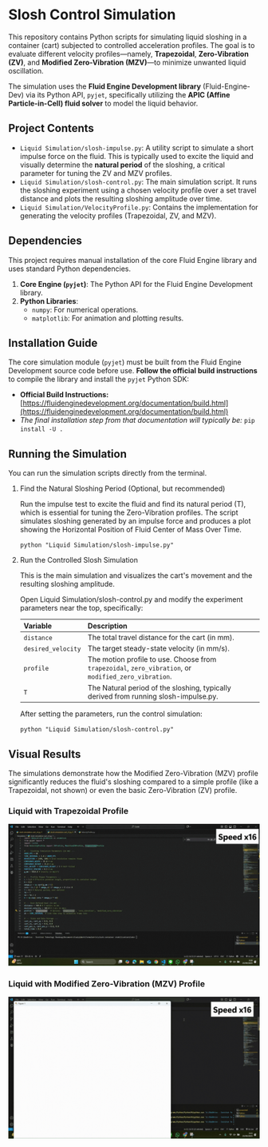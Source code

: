 # Slosh Control Simulation

This repository contains Python scripts for simulating liquid sloshing in a container (cart) subjected to controlled acceleration profiles. The goal is to evaluate different velocity profiles—namely, **Trapezoidal**, **Zero-Vibration (ZV)**, and **Modified Zero-Vibration (MZV)**—to minimize unwanted liquid oscillation.

The simulation uses the **Fluid Engine Development library** (Fluid-Engine-Dev) via its Python API, `pyjet`, specifically utilizing the **APIC (Affine Particle-in-Cell) fluid solver** to model the liquid behavior.

## Project Contents

* `Liquid Simulation/slosh-impulse.py`: A utility script to simulate a short impulse force on the fluid. This is typically used to excite the liquid and visually determine the **natural period** of the sloshing, a critical parameter for tuning the ZV and MZV profiles.
* `Liquid Simulation/slosh-control.py`: The main simulation script. It runs the sloshing experiment using a chosen velocity profile over a set travel distance and plots the resulting sloshing amplitude over time.
* `Liquid Simulation/VelocityProfile.py`: Contains the implementation for generating the velocity profiles (Trapezoidal, ZV, and MZV).

## Dependencies

This project requires manual installation of the core Fluid Engine library and uses standard Python dependencies.

1.  **Core Engine (`pyjet`)**: The Python API for the Fluid Engine Development library.
2.  **Python Libraries**:
    * `numpy`: For numerical operations.
    * `matplotlib`: For animation and plotting results.

## Installation Guide

The core simulation module (`pyjet`) must be built from the Fluid Engine Development source code before use. **Follow the official build instructions** to compile the library and install the `pyjet` Python SDK:
* **Official Build Instructions:** [https://fluidenginedevelopment.org/documentation/build.html](https://fluidenginedevelopment.org/documentation/build.html)
* *The final installation step from that documentation will typically be:* `pip install -U .`

## Running the Simulation

You can run the simulation scripts directly from the terminal.

1. Find the Natural Sloshing Period (Optional, but recommended)
  
    Run the impulse test to excite the fluid and find its natural period (T), which is essential for tuning the Zero-Vibration profiles. The script simulates sloshing generated by an impulse force and produces a plot showing the Horizontal Position of Fluid Center of Mass Over Time.

    ```
    python "Liquid Simulation/slosh-impulse.py"
    ```

2. Run the Controlled Slosh Simulation

    This is the main simulation and visualizes the cart's movement and the resulting sloshing amplitude.

    Open Liquid Simulation/slosh-control.py and modify the experiment parameters near the top, specifically:

    | Variable | Description |
    |---|---|
    | `distance` | The total travel distance for the cart (in mm). |
    | `desired_velocity` | The target steady-state velocity (in mm/s). |
    | `profile` | The motion profile to use. Choose from `trapezoidal`, `zero_vibration`, or `modified_zero_vibration`. |
    | `T` | The Natural period of the sloshing, typically derived from running slosh-impulse.py. |

    After setting the parameters, run the control simulation:
    
    ```
    python "Liquid Simulation/slosh-control.py"
    ```

## Visual Results

The simulations demonstrate how the Modified Zero-Vibration (MZV) profile significantly reduces the fluid's sloshing compared to a simple profile (like a Trapezoidal, not shown) or even the basic Zero-Vibration (ZV) profile.

### Liquid with Trapezoidal Profile
![Liquid Sloshing under the Trapezoidal profile](assets/liquid-trapezoidal.gif)

### Liquid with Modified Zero-Vibration (MZV) Profile
![Liquid Sloshing under the Modified Zero-Vibration profile](assets/liquid-mzv.gif)










